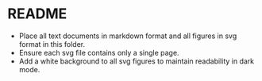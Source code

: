# README 
- Place all text documents in markdown format and all figures in svg format in this folder.
- Ensure each svg file contains only a single page.
- Add a white background to all svg figures to maintain readability in dark mode.
